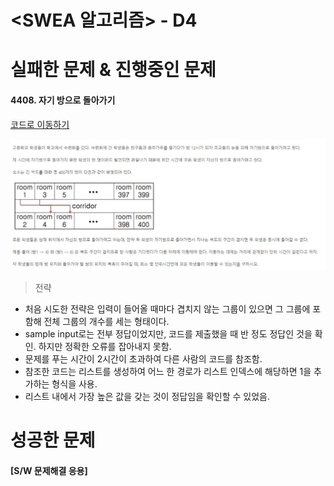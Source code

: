 # <SWEA 알고리즘> - D4

# 실패한 문제 & 진행중인 문제

#### 4408. 자기 방으로 돌아가기

[코드로 이동하기]()

![자기 방으로 돌아가기](./images/4408.JPG)



> 전략

- 처음 시도한 전략은 입력이 들어올 때마다 겹치지 않는 그룹이 있으면 그 그룹에 포함해 전체 그룹의 개수를 세는 형태이다.
- sample input로는 전부 정답이었지만, 코드를 제출했을 때 반 정도 정답인 것을 확인. 하지만 정확한 오류를 잡아내지 못함.
- 문제를 푸는 시간이 2시간이 초과하여 다른 사람의 코드를 참조함.
- 참조한 코드는 리스트를 생성하여 어느 한 경로가 리스트 인덱스에 해당하면 1을 추가하는 형식을 사용.
- 리스트 내에서 가장 높은 값을 갖는 것이 정답임을 확인할 수 있었음.



# 성공한 문제

#### [S/W 문제해결 응용]


